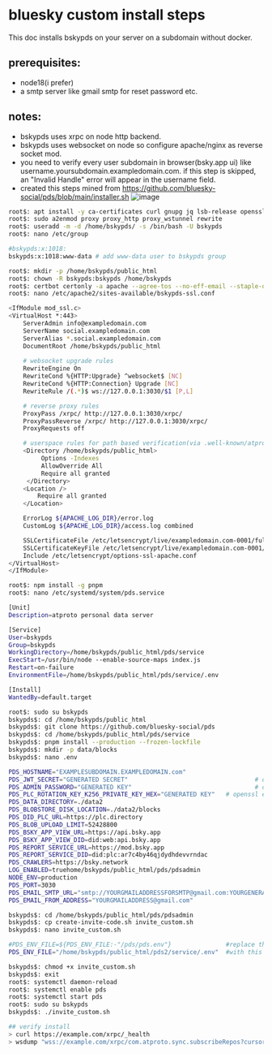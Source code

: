 
# bluesky custom install steps
This doc installs bskypds on your server on a subdomain without docker.

## prerequisites:
- node18(i prefer)
- a smtp server like gmail smtp for reset password etc.
## notes:
 - bskypds uses xrpc on node http backend.
 - bskypds uses websocket on node so configure apache/nginx as reverse socket mod.
 - you need to verify every user subdomain in browser(bsky.app ui)  like username.yoursubdomain.exampledomain.com. if this step is skipped, an "Invalid Handle" error will appear in the username field.
 - created this steps mined from https://github.com/bluesky-social/pds/blob/main/installer.sh
![image](https://github.com/user-attachments/assets/e7d7b3e5-6108-409e-9a71-8acec37ab870)

```bash
root$: apt install -y ca-certificates curl gnupg jq lsb-release openssl sqlite3 xxd
root$: sudo a2enmod proxy proxy_http proxy_wstunnel rewrite
root$: useradd -m -d /home/bskypds/ -s /bin/bash -U bskypds 
root$: nano /etc/group
```
```bash
#bskypds:x:1018:
bskypds:x:1018:www-data # add www-data user to bskypds group
```
```bash
root$: mkdir -p /home/bskypds/public_html
root$: chown -R bskypds:bskypds /home/bskypds 
root$: certbot certonly -a apache --agree-tos --no-eff-email --staple-ocsp --email info@domain.com -d domain.com,www.domain.com
root$: nano /etc/apache2/sites-available/bskypds-ssl.conf
```
```bash
<IfModule mod_ssl.c>
<VirtualHost *:443>
    ServerAdmin info@exampledomain.com
    ServerName social.exampledomain.com
    ServerAlias *.social.exampledomain.com
    DocumentRoot /home/bskypds/public_html
	
	# websocket upgrade rules
    RewriteEngine On
    RewriteCond %{HTTP:Upgrade} ^websocket$ [NC] 
    RewriteCond %{HTTP:Connection} Upgrade [NC]
    RewriteRule /(.*)$ ws://127.0.0.1:3030/$1 [P,L]

	# reverse proxy rules
    ProxyPass /xrpc/ http://127.0.0.1:3030/xrpc/
    ProxyPassReverse /xrpc/ http://127.0.0.1:3030/xrpc/
    ProxyRequests off

	# userspace rules for path based verification(via .well-known/atproto-did file) like username.subdomain.domain.com
    <Directory /home/bskypds/public_html>
         Options -Indexes
         AllowOverride All
         Require all granted
     </Directory>
    <Location />
        Require all granted
    </Location>

    ErrorLog ${APACHE_LOG_DIR}/error.log
    CustomLog ${APACHE_LOG_DIR}/access.log combined

    SSLCertificateFile /etc/letsencrypt/live/exampledomain.com-0001/fullchain.pem
    SSLCertificateKeyFile /etc/letsencrypt/live/exampledomain.com-0001/privkey.pem
    Include /etc/letsencrypt/options-ssl-apache.conf
</VirtualHost>
</IfModule>

```
```bash
root$: npm install -g pnpm
root$: nano /etc/systemd/system/pds.service
```
```bash
[Unit]
Description=atproto personal data server

[Service]
User=bskypds
Group=bskypds
WorkingDirectory=/home/bskypds/public_html/pds/service
ExecStart=/usr/bin/node --enable-source-maps index.js
Restart=on-failure
EnvironmentFile=/home/bskypds/public_html/pds/service/.env

[Install]
WantedBy=default.target

```
```bash
root$: sudo su bskypds
bskypds$: cd /home/bskypds/public_html
bskypds$: git clone https://github.com/bluesky-social/pds
bskypds$: cd /home/bskypds/public_html/pds/service
bskypds$: pnpm install --production --frozen-lockfile
bskypds$: mkdir -p data/blocks
bskypds$: nano .env
```
```bash
PDS_HOSTNAME="EXAMPLESUBDOMAIN.EXAMPLEDOMAIN.com"
PDS_JWT_SECRET="GENERATED SECRET"                                   # openssl rand --hex 16
PDS_ADMIN_PASSWORD="GENERATED KEY"                                  # openssl ecparam --name secp256k1 --genkey --noout --outform DER | tail --bytes=+8 | head --bytes=32 | xxd --plain --cols 32
PDS_PLC_ROTATION_KEY_K256_PRIVATE_KEY_HEX="GENERATED KEY"   # openssl ecparam --name secp256k1 --genkey --noout --outform DER | tail --bytes=+8 | head --bytes=32 | xxd --plain --cols 32
PDS_DATA_DIRECTORY=./data2
PDS_BLOBSTORE_DISK_LOCATION=./data2/blocks
PDS_DID_PLC_URL=https://plc.directory
PDS_BLOB_UPLOAD_LIMIT=52428800
PDS_BSKY_APP_VIEW_URL=https://api.bsky.app
PDS_BSKY_APP_VIEW_DID=did:web:api.bsky.app
PDS_REPORT_SERVICE_URL=https://mod.bsky.app
PDS_REPORT_SERVICE_DID=did:plc:ar7c4by46qjdydhdevvrndac
PDS_CRAWLERS=https://bsky.network
LOG_ENABLED=truehome/bskypds/public_html/pds/pdsadmin
NODE_ENV=production
PDS_PORT=3030
PDS_EMAIL_SMTP_URL="smtp://YOURGMAILADDRESSFORSMTP@gmail.com:YOURGENERATEDAPPKEY@smtp.gmail.com:587"
PDS_EMAIL_FROM_ADDRESS="YOURGMAILADDRESS@gmail.com"
```
```bash
bskypds$: cd /home/bskypds/public_html/pds/pdsadmin
bskypds$: cp create-invite-code.sh invite_custom.sh
bskypds$: nano invite_custom.sh

```
```bash
#PDS_ENV_FILE=${PDS_ENV_FILE:-"/pds/pds.env"}               #replace this
PDS_ENV_FILE="/home/bskypds/public_html/pds2/service/.env"  #with this
```
```bash
bskypds$: chmod +x invite_custom.sh
bskypds$: exit
root$: systemctl daemon-reload
root$: systemctl enable pds
root$: systemctl start pds
root$: sudo su bskypds
bskypds$: ./invite_custom.sh

## verify install
> curl https://example.com/xrpc/_health
> wsdump "wss://example.com/xrpc/com.atproto.sync.subscribeRepos?cursor=0"


